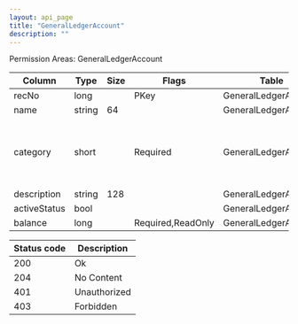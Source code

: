 ```yaml
---
layout: api_page
title: "GeneralLedgerAccount"
description: ""
---
```




Permission Areas: GeneralLedgerAccount

| Column | Type | Size | Flags | Table | Description |
| ------ | ---- | ---- | ----- | ----- | ----------- |
| recNo | long |  | PKey | GeneralLedgerAccount | 
| name | string | 64 |  | GeneralLedgerAccount | 
| category | short |  | Required | GeneralLedgerAccount | Assets = 1, Liabilities = 2, RetainedEarnings = 3, Sales = 4, CostOfSales = 5, Expenses = 6
| description | string | 128 |  | GeneralLedgerAccount | 
| activeStatus | bool |  |  | GeneralLedgerAccount | 
| balance | long |  | Required,ReadOnly | GeneralLedgerAccount | 

| Status code | Description |
| ----------- | ----------- |
| 200 | Ok |
| 204 | No Content |
| 401 | Unauthorized |
| 403 | Forbidden |


